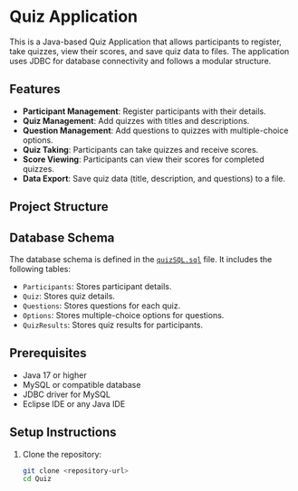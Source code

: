 # Quiz Application

This is a Java-based Quiz Application that allows participants to register, take quizzes, view their scores, and save quiz data to files. The application uses JDBC for database connectivity and follows a modular structure.

## Features

- **Participant Management**: Register participants with their details.
- **Quiz Management**: Add quizzes with titles and descriptions.
- **Question Management**: Add questions to quizzes with multiple-choice options.
- **Quiz Taking**: Participants can take quizzes and receive scores.
- **Score Viewing**: Participants can view their scores for completed quizzes.
- **Data Export**: Save quiz data (title, description, and questions) to a file.

## Project Structure




## Database Schema

The database schema is defined in the [`quizSQL.sql`](resources/quizSQL.sql) file. It includes the following tables:

- `Participants`: Stores participant details.
- `Quiz`: Stores quiz details.
- `Questions`: Stores questions for each quiz.
- `Options`: Stores multiple-choice options for questions.
- `QuizResults`: Stores quiz results for participants.

## Prerequisites

- Java 17 or higher
- MySQL or compatible database
- JDBC driver for MySQL
- Eclipse IDE or any Java IDE

## Setup Instructions

1. Clone the repository:
   ```bash
   git clone <repository-url>
   cd Quiz



